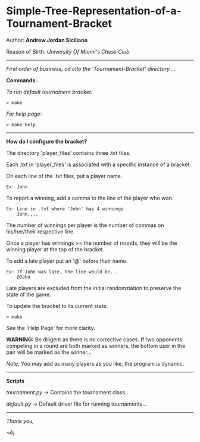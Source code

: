 # Simple-Tree-Representation-of-a-Tournament-Bracket

Author: **Andrew Jordan Siciliano**

Reason of Birth: *University Of Miami's Chess Club*

_____________________________________________

*First order of business, cd into the 'Tournament-Bracket' directory....*

**Commands:**

*To run default tournament bracket:*
	
	> make

*For help page:*
	
	> make help

_____________________________________________

**How do I configure the bracket?**

The directory 'player_files' contains three .txt files. 

Each .txt in 'player_files' is associated with a specific instance of a bracket.

On each line of the .txt files, put a player name.
	
	Ex: John

To report a winning, add a comma to the line of the player who won.
	
	Ex: Line in .txt where 'John' has 4 winnings
		John,,,,

The number of winnings per player is the number of commas on his/her/their respective line.

Once a player has winnings >= the number of rounds,
they will be the winning player at the top of the bracket.

To add a late player put an '@' before their name.

	Ex: If John was late, the line would be...
		@John

Late players are excluded from the initial randomziation to preserve the state of the game.

To update the bracket to its current state:
	
	> make

See the 'Help Page' for more clarity.

**WARNING:**
Be diligent as there is no corrective cases. 
If two opponents competing in a round are both marked as winners, 
the bottom user in the pair will be marked as the winner...

*Note:* 
You may add as many players as you like, the program is dynamic.

_____________________________________________

**Scripts**

*tournament.py* -> Contains the tournament class...

*default.py* -> Default driver file for running tournaments...

_____________________________________________

*Thank you,*

*~Aj*


